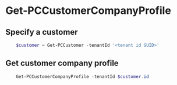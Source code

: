 # Get-PCCustomerCompanyProfile #

## Specify a customer ##

```powershell
    $customer = Get-PCCustomer -tenantId '<tenant id GUID>'
```

## Get customer company profile ##

```powershell
    Get-PCCustomerCompanyProfile -tenantId $customer.id
```
